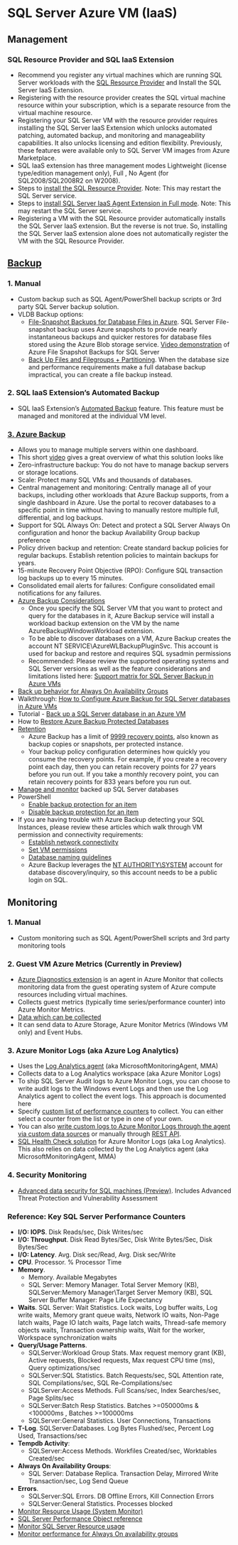 # SQL Server Azure VM (IaaS)

## Management

### SQL Resource Provider and SQL IaaS Extension
- Recommend you register any virtual machines which are running SQL Server workloads with the [SQL Resource Provider](https://docs.microsoft.com/en-us/azure/virtual-machines/windows/sql/virtual-machines-windows-sql-register-with-resource-provider?tabs=powershell) and Install the SQL Server IaaS Extension. 
- Registering with the resource provider creates the SQL virtual machine resource within your subscription, which is a separate resource from the virtual machine resource.
- Registering your SQL Server VM with the resource provider requires installing the SQL Server IaaS Extension which unlocks automated patching, automated backup, and monitoring and manageability capabilities. It also unlocks licensing and edition flexibility. Previously, these features were available only to SQL Server VM images from Azure Marketplace.
- SQL IaaS extension has three management modes Lightweight (license type/edition management only), Full , No Agent (for SQL2008/SQL2008R2 on W2008).
- Steps to [install the SQL Resource Provider](https://docs.microsoft.com/en-us/azure/azure-sql/virtual-machines/windows/sql-vm-resource-provider-register?tabs=azure-cli%2Cpowershell#azure-portal). Note: This may restart the SQL Server service.
- Steps to [install SQL Server IaaS Agent Extension in Full mode](https://docs.microsoft.com/en-us/azure/azure-sql/virtual-machines/windows/sql-server-iaas-agent-extension-automate-management#installation). Note: This may restart the SQL Server service.
- Registering a VM with the SQL Resource provider automatically installs the SQL Server IaaS extension. But the reverse is not true. So, installing the SQL Server IaaS extension alone does not automatically register the VM with the SQL Resource Provider.


## [Backup](https://docs.microsoft.com/en-us/azure/azure-sql/virtual-machines/windows/backup-restore#backup-and-restore-options)

### 1. Manual
- Custom backup such as SQL Agent/PowerShell backup scripts or 3rd party SQL Server backup solution.
- VLDB Backup options:
  - [File-Snapshot Backups for Database Files in Azure](https://docs.microsoft.com/en-us/sql/relational-databases/backup-restore/file-snapshot-backups-for-database-files-in-azure?view=sql-server-ver15). SQL Server File-snapshot backup uses Azure snapshots to provide nearly instantaneous backups and quicker restores for database files stored using the Azure Blob storage service. [Video demonstration](https://channel9.msdn.com/Blogs/Azure/File-Snapshot-Backups-Demo) of Azure File Snapshot Backups for SQL Server
  - [Back Up Files and Filegroups + Partitioning](https://docs.microsoft.com/en-us/sql/relational-databases/backup-restore/back-up-files-and-filegroups-sql-server?view=sql-server-ver15). When the database size and performance requirements make a full database backup impractical, you can create a file backup instead.

### 2. SQL IaaS Extension’s Automated Backup
- SQL IaaS Extension’s [Automated Backup](https://docs.microsoft.com/en-us/azure/virtual-machines/windows/sql/virtual-machines-windows-sql-backup-recovery#automated) feature. This feature must be managed and monitored at the individual VM level.

### [3. Azure Backup](https://docs.microsoft.com/en-us/azure/virtual-machines/windows/sql/virtual-machines-windows-sql-backup-recovery#azbackup)
 - Allows you to manage multiple servers within one dashboard.
 - This short [video](https://www.youtube.com/watch?time_continue=4&v=wmbANpHos_E) gives a great overview of what this solution looks like
 - Zero-infrastructure backup: You do not have to manage backup servers or storage locations.
 - Scale: Protect many SQL VMs and thousands of databases.
 - Central management and monitoring: Centrally manage all of your backups, including other workloads that Azure Backup supports, from a single dashboard in Azure. Use the portal to recover databases to a specific point in time without having to manually restore multiple full, differential, and log backups.
 - Support for SQL Always On: Detect and protect a SQL Server Always On configuration and honor the backup Availability Group backup preference
 - Policy driven backup and retention: Create standard backup policies for regular backups. Establish retention policies to maintain backups for years.
 - 15-minute Recovery Point Objective (RPO): Configure SQL transaction log backups up to every 15 minutes.
 - Consolidated email alerts for failures: Configure consolidated email notifications for any failures.
 - [Azure Backup Considerations](https://docs.microsoft.com/en-us/azure/backup/backup-azure-sql-database#backup-process)
   - Once you specify the SQL Server VM that you want to protect and query for the databases in it, Azure Backup service will install a workload backup extension on the VM by the name AzureBackupWindowsWorkload extension.
   - To be able to discover databases on a VM, Azure Backup creates the account NT SERVICE\AzureWLBackupPluginSvc. This account is used for backup and restore and requires SQL sysadmin permissions
   - Recommended: Please review the supported operating systems and SQL Server versions as well as the feature considerations and limitations listed here: [Support matrix for SQL Server Backup in Azure VMs](https://docs.microsoft.com/en-us/azure/backup/sql-support-matrix#back-up-behavior-with-always-on-availability-groups)
 - [Back up behavior for Always On Availability Groups](https://docs.microsoft.com/en-us/azure/backup/sql-support-matrix#back-up-behavior-with-always-on-availability-groups)
 - Walkthrough: [How to Configure Azure Backup for SQL Server databases in Azure VMs](https://docs.microsoft.com/en-us/azure/backup/backup-sql-server-database-azure-vms)
 - Tutorial - [Back up a SQL Server database in an Azure VM](https://docs.microsoft.com/en-us/azure/backup/tutorial-sql-backup)
 - How to [Restore Azure Backup Protected Databases]([https://](https://docs.microsoft.com/en-us/azure/backup/restore-sql-database-azure-vm)link)
 - [Retention](https://docs.microsoft.com/en-us/azure/backup/backup-support-matrix#retention-limits)
   - Azure Backup has a limit of [9999 recovery points](https://docs.microsoft.com/en-us/azure/backup/backup-azure-backup-faq#is-there-a-limit-on-the-number-of-recovery-points-that-can-be-created), also known as backup copies or snapshots, per protected instance.
   - Your backup policy configuration determines how quickly you consume the recovery points. For example, if you create a recovery point each day, then you can retain recovery points for 27 years before you run out. If you take a monthly recovery point, you can retain recovery points for 833 years before you run out.
 - [Manage and monitor](https://docs.microsoft.com/en-us/azure/backup/manage-monitor-sql-database-backup) backed up SQL Server databases
 - PowerShell
   - [Enable backup protection for an item](https://docs.microsoft.com/en-us/powershell/module/az.recoveryservices/enable-azrecoveryservicesbackupautoprotection?view=azps-2.8.0)
   - [Disable backup protection for an item](https://docs.microsoft.com/en-us/powershell/module/az.recoveryservices/disable-azrecoveryservicesbackupautoprotection?view=azps-2.8.0)
 - If you are having trouble with Azure Backup detecting your SQL Instances, please review these articles which walk through VM permission and connectivity requirements:
   - [Establish network connectivity](https://docs.microsoft.com/en-us/azure/backup/tutorial-sql-backup#establish-network-connectivity)
   - [Set VM permissions](https://docs.microsoft.com/en-us/azure/backup/tutorial-sql-backup#set-vm-permissions)
   - [Database naming guidelines](https://docs.microsoft.com/en-us/azure/backup/tutorial-sql-backup#verify-database-naming-guidelines-for-azure-backup)
   - Azure Backup leverages the [NT AUTHORITY\SYSTEM](https://docs.microsoft.com/en-us/azure/backup/backup-azure-sql-database#backup-process) account for database discovery/inquiry, so this account needs to be a public login on SQL.


## Monitoring

### 1. Manual
- Custom monitoring such as SQL Agent/PowerShell scripts and 3rd party monitoring tools

### 2. Guest VM Azure Metrics (Currently in Preview)
- [Azure Diagnostics extension](https://docs.microsoft.com/en-us/azure/azure-monitor/platform/diagnostics-extension-overview) is an agent in Azure Monitor that collects monitoring data from the guest operating system of Azure compute resources including virtual machines.
- Collects guest metrics (typically time series/performance counter)  into Azure Monitor Metrics.
- [Data which can be collected](https://docs.microsoft.com/en-us/azure/azure-monitor/platform/diagnostics-extension-overview#data-collected)
- It can send data to Azure Storage, Azure Monitor Metrics (Windows VM only) and Event Hubs.

### 3. Azure Monitor Logs (aka Azure Log Analytics)
- Uses the [Log Analytics agent](https://docs.microsoft.com/en-us/azure/azure-monitor/platform/log-analytics-agent) (aka MicrosoftMonitoringAgent, MMA)
- Collects data to a Log Analytics workspace (aka Azure Monitor Logs)
- To ship SQL Server Audit logs to Azure Monitor Logs, you can choose to write audit logs to the Windows event Logs and then use the Log Analytics agent to collect the event logs. This approach is documented here
- Specify [custom list of performance counters](https://docs.microsoft.com/en-us/azure/azure-monitor/platform/data-sources-performance-counters) to collect. You can either select a counter from the list or type in one of your own.
- You can also [write custom logs to Azure Monitor Logs through the agent via custom data sources](https://docs.microsoft.com/en-us/azure/azure-monitor/platform/data-sources-custom-logs) or manually through [REST API](https://docs.microsoft.com/en-us/azure/azure-monitor/platform/data-collector-api).
- [SQL Health Check solution](https://docs.microsoft.com/en-us/azure/azure-monitor/insights/sql-assessment#prerequisites) for Azure Monitor Logs (aka Log Analytics). This also relies on data collected by the Log Analytics agent (aka MicrosoftMonitoringAgent, MMA)

### 4. Security Monitoring
- [Advanced data security for SQL machines (Preview)](https://docs.microsoft.com/en-us/azure/security-center/security-center-iaas-advanced-data). Includes Advanced Threat Protection and Vulnerability Assessment

### Reference: Key SQL Server Performance Counters
- **I/O: IOPS**. Disk Reads/sec, Disk Writes/sec
- **I/O: Throughput**. Disk Read Bytes/Sec, Disk Write Bytes/Sec, Disk Bytes/Sec
- **I/O: Latency**. Avg. Disk sec/Read, Avg. Disk sec/Write
- **CPU**. Processor. % Processor Time
- **Memory**.
   - Memory. Available Megabytes
   - SQL Server: Memory Manager. Total Server Memory (KB),   SQLServer:Memory Manager\Target Server Memory (KB),    SQL Server Buffer Manager: Page Life Expectancy
- **Waits**. SQL Server: Wait Statistics. Lock waits, Log buffer waits, Log write waits, Memory grant queue waits, Network IO waits, Non-Page latch waits, Page IO latch waits, Page latch waits, Thread-safe memory objects waits, Transaction ownership waits, Wait for the worker, Workspace synchronization waits
- **Query/Usage Patterns**.
   - SQLServer:Workload Group Stats. Max request memory grant (KB), Active requests, Blocked requests, Max request CPU time (ms), Query optimizations/sec
   - SQLServer:SQL Statistics. Batch Requests/sec, SQL Attention rate, SQL Compilations/sec, SQL Re-Compilations/sec
   - SQLServer:Access Methods. Full Scans/sec, Index Searches/sec, Page Splits/sec
   - SQLServer:Batch Resp Statistics. Batches >=050000ms & <100000ms , Batches >=100000ms
   - SQLServer:General Statistics. User Connections, Transactions
- **T-Log**. SQLServer:Databases. Log Bytes Flushed/sec, Percent Log Used, Transactions/sec
- **Tempdb Activity**:
   - SQLServer:Access Methods. Workfiles Created/sec, Worktables Created/sec
- **Always On Availability Groups**:
   - SQL Server: Database Replica. Transaction Delay, Mirrored Write Transaction/sec, Log Send Queue
- **Errors**.
   - SQLServer:SQL Errors. DB Offline Errors, Kill Connection Errors
   - SQLServer:General Statistics. Processes blocked
- [Monitor Resource Usage (System Monitor)](https://docs.microsoft.com/en-us/sql/relational-databases/performance-monitor/monitor-resource-usage-system-monitor?view=sql-server-ver15)
- [SQL Server Performance Object reference](https://docs.microsoft.com/en-us/sql/relational-databases/performance-monitor/use-sql-server-objects?view=sql-server-ver15#SQLServerPOs)
- [Monitor SQL Server Resource usage](https://docs.microsoft.com/en-us/sql/relational-databases/performance-monitor/monitor-resource-usage-system-monitor?view=sql-server-ver15)
- [Monitor performance for Always On availability groups](https://docs.microsoft.com/en-us/sql/database-engine/availability-groups/windows/monitor-performance-for-always-on-availability-groups?view=sql-server-ver15)
